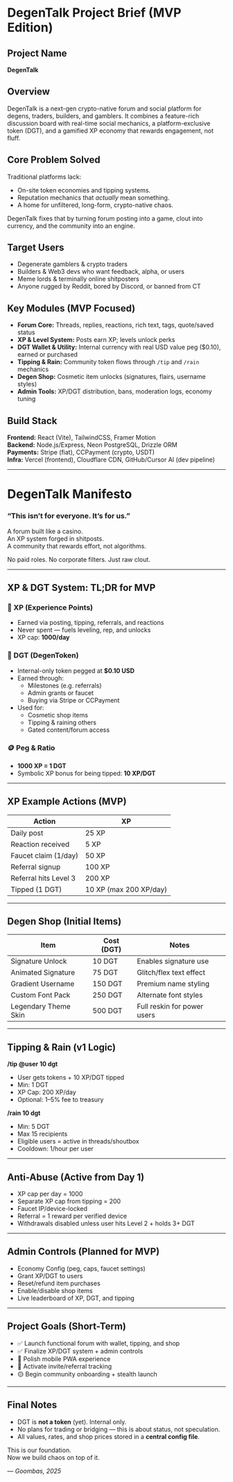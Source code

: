 # DegenTalk Project Brief (MVP Edition)

## Project Name
**DegenTalk**

## Overview
DegenTalk is a next-gen crypto-native forum and social platform for degens, traders, builders, and gamblers. It combines a feature-rich discussion board with real-time social mechanics, a platform-exclusive token (DGT), and a gamified XP economy that rewards engagement, not fluff.

## Core Problem Solved
Traditional platforms lack:
- On-site token economies and tipping systems.
- Reputation mechanics that *actually* mean something.
- A home for unfiltered, long-form, crypto-native chaos.

DegenTalk fixes that by turning forum posting into a game, clout into currency, and the community into an engine.

## Target Users
- Degenerate gamblers & crypto traders
- Builders & Web3 devs who want feedback, alpha, or users
- Meme lords & terminally online shitposters
- Anyone rugged by Reddit, bored by Discord, or banned from CT

## Key Modules (MVP Focused)
- **Forum Core:** Threads, replies, reactions, rich text, tags, quote/saved status
- **XP & Level System:** Posts earn XP; levels unlock perks
- **DGT Wallet & Utility:** Internal currency with real USD value peg ($0.10), earned or purchased
- **Tipping & Rain:** Community token flows through `/tip` and `/rain` mechanics
- **Degen Shop:** Cosmetic item unlocks (signatures, flairs, username styles)
- **Admin Tools:** XP/DGT distribution, bans, moderation logs, economy tuning

## Build Stack
**Frontend:** React (Vite), TailwindCSS, Framer Motion  
**Backend:** Node.js/Express, Neon PostgreSQL, Drizzle ORM  
**Payments:** Stripe (fiat), CCPayment (crypto, USDT)  
**Infra:** Vercel (frontend), Cloudflare CDN, GitHub/Cursor AI (dev pipeline)

---

# DegenTalk Manifesto

### “This isn’t for everyone. It’s for us.”

A forum built like a casino.  
An XP system forged in shitposts.  
A community that rewards effort, not algorithms.

No paid roles. No corporate filters. Just raw clout.

---

## XP & DGT System: TL;DR for MVP

### 🔹 XP (Experience Points)
- Earned via posting, tipping, referrals, and reactions
- Never spent — fuels leveling, rep, and unlocks
- XP cap: **1000/day**

### 🔸 DGT (DegenToken)
- Internal-only token pegged at **$0.10 USD**
- Earned through:
  - Milestones (e.g. referrals)
  - Admin grants or faucet
  - Buying via Stripe or CCPayment
- Used for:
  - Cosmetic shop items
  - Tipping & raining others
  - Gated content/forum access

### 🪙 Peg & Ratio
- **1000 XP = 1 DGT**
- Symbolic XP bonus for being tipped: **10 XP/DGT**

---

## XP Example Actions (MVP)

| Action                 | XP    |
|------------------------|-------|
| Daily post             | 25 XP |
| Reaction received      | 5 XP  |
| Faucet claim (1/day)   | 50 XP |
| Referral signup        | 100 XP |
| Referral hits Level 3  | 200 XP |
| Tipped (1 DGT)         | 10 XP (max 200 XP/day) |

---

## Degen Shop (Initial Items)

| Item                     | Cost (DGT) | Notes                         |
|--------------------------|------------|-------------------------------|
| Signature Unlock         | 10 DGT     | Enables signature use         |
| Animated Signature       | 75 DGT     | Glitch/flex text effect       |
| Gradient Username        | 150 DGT    | Premium name styling          |
| Custom Font Pack         | 250 DGT    | Alternate font styles         |
| Legendary Theme Skin     | 500 DGT    | Full reskin for power users   |

---

## Tipping & Rain (v1 Logic)

**/tip @user 10 dgt**  
- User gets tokens + 10 XP/DGT tipped  
- Min: 1 DGT  
- XP Cap: 200 XP/day  
- Optional: 1–5% fee to treasury

**/rain 10 dgt**  
- Min: 5 DGT  
- Max 15 recipients  
- Eligible users = active in threads/shoutbox  
- Cooldown: 1/hour per user

---

## Anti-Abuse (Active from Day 1)

- XP cap per day = 1000  
- Separate XP cap from tipping = 200  
- Faucet IP/device-locked  
- Referral = 1 reward per verified device  
- Withdrawals disabled unless user hits Level 2 + holds 3+ DGT

---

## Admin Controls (Planned for MVP)

- Economy Config (peg, caps, faucet settings)
- Grant XP/DGT to users
- Reset/refund item purchases
- Enable/disable shop items
- Live leaderboard of XP, DGT, and tipping

---

## Project Goals (Short-Term)

- ✅ Launch functional forum with wallet, tipping, and shop
- ✅ Finalize XP/DGT system + admin controls
- 🔄 Polish mobile PWA experience
- 🔄 Activate invite/referral tracking
- 🟡 Begin community onboarding + stealth launch

---

## Final Notes

- DGT is **not a token** (yet). Internal only.
- No plans for trading or bridging — this is about status, not speculation.
- All values, rates, and shop prices stored in a **central config file**.

This is our foundation.  
Now we build chaos on top of it.

— *Goombas, 2025*
